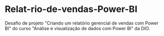 # Relat-rio-de-vendas-Power-BI
Desafio de projeto "Criando um relatório gerencial de vendas com Power BI" do curso "Análise e visualização de dados com Power BI" da DIO.
